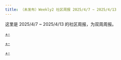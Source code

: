 ```yaml
---
title: （未发布）Weekly2 社区周报 2025/4/7 ~ 2025/4/13
---
```


这里是 2025/4/7 ~ 2025/4/13 的社区周报，为双周周报。

[+-](weekly/weekly2/official.md#:embed)

[+-](weekly/weekly2/projects.md#:embed)

[+-](weekly/weekly2/packages.md#:embed)
